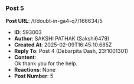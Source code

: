 ### Post 5
**Post URL**: /t/doubt-in-ga4-q7/166634/5
- **ID**: 593003
- **Author**: SAKSHI PATHAK (Sakshi6479)
- **Created At**: 2025-02-09T16:45:10.685Z
- **Reply To**: Post 4 (Debarpita Dash, 23f1001301)
- **Content**:  
  Ok thank you for the help.
- **Reactions**: None
- **Post Number**: 5

